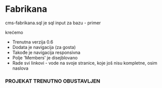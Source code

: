 # Fabrikana

cms-fabrikana.sql je sql input za bazu - primer

krećemo

- Trenutna verzija 0.6
- Dodata je navigacija (za gosta)
- Takođe je navigacija responsivna
- Polje 'Members' je disejblovano
- Rade svi linkovi - vode na svoje stranice, koje još nisu kompletne, osim naslova

### PROJEKAT TRENUTNO OBUSTAVLJEN ###
